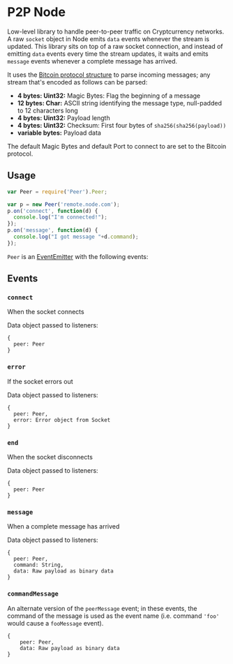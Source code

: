 # P2P Node
Low-level library to handle peer-to-peer traffic on Cryptcurrency networks. A raw `socket` object in Node emits `data` events whenever the stream is updated. This library sits on top of a raw socket connection, and instead of emitting `data` events every time the stream updates, it waits and emits `message` events whenever a complete message has arrived.

It uses the [Bitcoin protocol structure](https://en.bitcoin.it/wiki/Protocol_specification#Message_structure) to parse incoming messages; any stream that's encoded as follows can be parsed:

* **4 bytes: Uint32:** Magic Bytes: Flag the beginning of a message
* **12 bytes: Char:** ASCII string identifying the message type, null-padded to 12 characters long
* **4 bytes: Uint32:** Payload length
* **4 bytes: Uint32:** Checksum: First four bytes of `sha256(sha256(payload))`
* **variable bytes:** Payload data

The default Magic Bytes and default Port to connect to are set to the Bitcoin protocol. 

## Usage

```js
var Peer = require('Peer').Peer;

var p = new Peer('remote.node.com');
p.on('connect', function(d) {
  console.log("I'm connected!");
});
p.on('message', function(d) {
  console.log("I got message "+d.command);
});
```

`Peer` is an [EventEmitter](http://nodejs.org/api/events.html) with the following events:

## Events

### `connect`
When the socket connects

Data object passed to listeners:

```
{
  peer: Peer
}
```

### `error`
If the socket errors out

Data object passed to listeners:

```
{
  peer: Peer,
  error: Error object from Socket
}
```

### `end`
When the socket disconnects

Data object passed to listeners:

```
{
  peer: Peer
}
```

### `message`
When a complete message has arrived

Data object passed to listeners:

```
{
  peer: Peer,
  command: String,
  data: Raw payload as binary data
}
```

### `commandMessage`
An alternate version of the `peerMessage` event; in these events, the command of the message is used as the event name (i.e. command `'foo'` would cause a `fooMessage` event).

```
{
	peer: Peer,
	data: Raw payload as binary data
}
```
